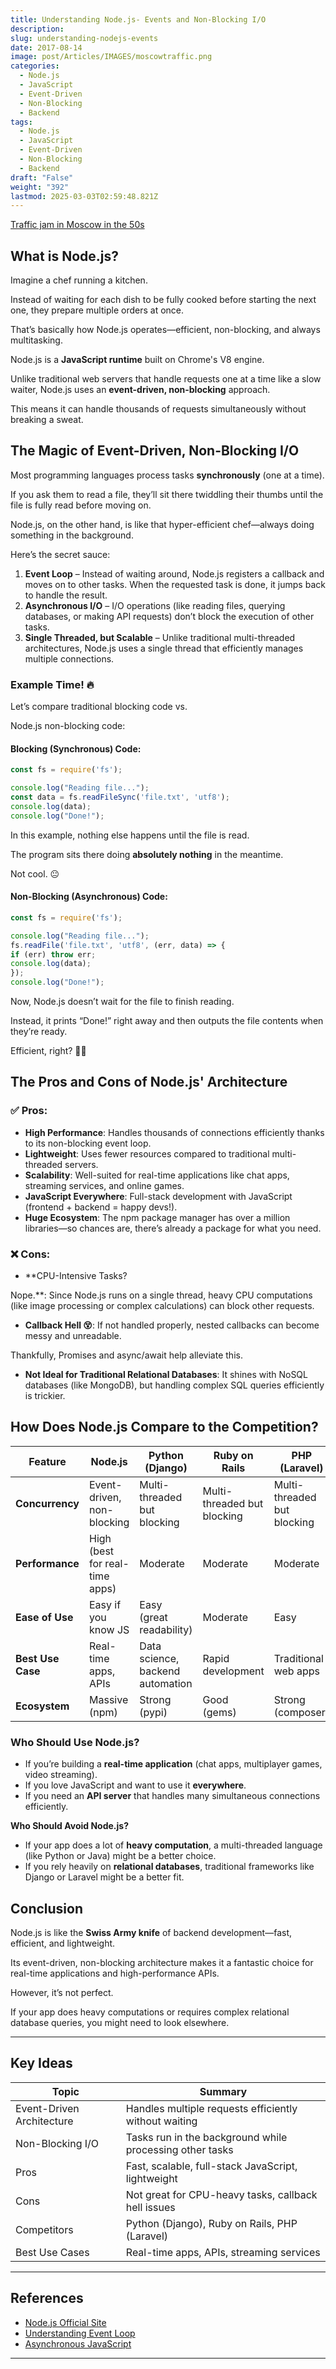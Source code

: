 ```yaml
---
title: Understanding Node.js- Events and Non-Blocking I/O
description: 
slug: understanding-nodejs-events
date: 2017-08-14
image: post/Articles/IMAGES/moscowtraffic.png
categories:
  - Node.js
  - JavaScript
  - Event-Driven
  - Non-Blocking
  - Backend
tags:
  - Node.js
  - JavaScript
  - Event-Driven
  - Non-Blocking
  - Backend
draft: "False"
weight: "392"
lastmod: 2025-03-03T02:59:48.821Z
---
```

[Traffic jam in Moscow in the 50s](https://www.reddit.com/r/ussr/comments/18ej1yu/yes_this_is_a_traffic_jam_in_moscow_in_the_50s/)

<!-- 
# Understanding Node.js: Excellent Event-Driven Architecture and Non-Blocking I/O
-->

## What is Node.js?

Imagine a chef running a kitchen.

Instead of waiting for each dish to be fully cooked before starting the next one, they prepare multiple orders at once.

That’s basically how Node.js operates—efficient, non-blocking, and always multitasking.

Node.js is a **JavaScript runtime** built on Chrome's V8 engine.

Unlike traditional web servers that handle requests one at a time like a slow waiter, Node.js uses an **event-driven, non-blocking** approach.

This means it can handle thousands of requests simultaneously without breaking a sweat.

## The Magic of Event-Driven, Non-Blocking I/O

Most programming languages process tasks **synchronously** (one at a time).

If you ask them to read a file, they’ll sit there twiddling their thumbs until the file is fully read before moving on.

Node.js, on the other hand, is like that hyper-efficient chef—always doing something in the background.

Here’s the secret sauce:

1. **Event Loop** – Instead of waiting around, Node.js registers a callback and moves on to other tasks. When the requested task is done, it jumps back to handle the result.
2. **Asynchronous I/O** – I/O operations (like reading files, querying databases, or making API requests) don’t block the execution of other tasks.
3. **Single Threaded, but Scalable** – Unlike traditional multi-threaded architectures, Node.js uses a single thread that efficiently manages multiple connections.

### Example Time! 🔥

Let’s compare traditional blocking code vs.

Node.js non-blocking code:

#### Blocking (Synchronous) Code:

```javascript
const fs = require('fs');

console.log("Reading file...");
const data = fs.readFileSync('file.txt', 'utf8');
console.log(data);
console.log("Done!");
```

In this example, nothing else happens until the file is read.

The program sits there doing **absolutely nothing** in the meantime.

Not cool. 😐

#### Non-Blocking (Asynchronous) Code:

```javascript
const fs = require('fs');

console.log("Reading file...");
fs.readFile('file.txt', 'utf8', (err, data) => {
if (err) throw err;
console.log(data);
});
console.log("Done!");
```

Now, Node.js doesn’t wait for the file to finish reading.

Instead, it prints “Done!” right away and then outputs the file contents when they’re ready.

Efficient, right? 🎩✨

## The Pros and Cons of Node.js' Architecture

### ✅ Pros:

* **High Performance**: Handles thousands of connections efficiently thanks to its non-blocking event loop.
* **Lightweight**: Uses fewer resources compared to traditional multi-threaded servers.
* **Scalability**: Well-suited for real-time applications like chat apps, streaming services, and online games.
* **JavaScript Everywhere**: Full-stack development with JavaScript (frontend + backend = happy devs!).
* **Huge Ecosystem**: The npm package manager has over a million libraries—so chances are, there’s already a package for what you need.

### ❌ Cons:

* \*\*CPU-Intensive Tasks?

Nope.\*\*: Since Node.js runs on a single thread, heavy CPU computations (like image processing or complex calculations) can block other requests.

* **Callback Hell 😵**: If not handled properly, nested callbacks can become messy and unreadable.

Thankfully, Promises and async/await help alleviate this.

* **Not Ideal for Traditional Relational Databases**: It shines with NoSQL databases (like MongoDB), but handling complex SQL queries efficiently is trickier.

## How Does Node.js Compare to the Competition?

| Feature           | Node.js                        | Python (Django)                  | Ruby on Rails               | PHP (Laravel)               |
| ----------------- | ------------------------------ | -------------------------------- | --------------------------- | --------------------------- |
| **Concurrency**   | Event-driven, non-blocking     | Multi-threaded but blocking      | Multi-threaded but blocking | Multi-threaded but blocking |
| **Performance**   | High (best for real-time apps) | Moderate                         | Moderate                    | Moderate                    |
| **Ease of Use**   | Easy if you know JS            | Easy (great readability)         | Moderate                    | Easy                        |
| **Best Use Case** | Real-time apps, APIs           | Data science, backend automation | Rapid development           | Traditional web apps        |
| **Ecosystem**     | Massive (npm)                  | Strong (pypi)                    | Good (gems)                 | Strong (composer)           |

### Who Should Use Node.js?

* If you’re building a **real-time application** (chat apps, multiplayer games, video streaming).
* If you love JavaScript and want to use it **everywhere**.
* If you need an **API server** that handles many simultaneous connections efficiently.

**Who Should Avoid Node.js?**

* If your app does a lot of **heavy computation**, a multi-threaded language (like Python or Java) might be a better choice.
* If you rely heavily on **relational databases**, traditional frameworks like Django or Laravel might be a better fit.

## Conclusion

Node.js is like the **Swiss Army knife** of backend development—fast, efficient, and lightweight.

Its event-driven, non-blocking architecture makes it a fantastic choice for real-time applications and high-performance APIs.

However, it’s not perfect.

If your app does heavy computations or requires complex relational database queries, you might need to look elsewhere.

***

## Key Ideas

| Topic                     | Summary                                                  |
| ------------------------- | -------------------------------------------------------- |
| Event-Driven Architecture | Handles multiple requests efficiently without waiting    |
| Non-Blocking I/O          | Tasks run in the background while processing other tasks |
| Pros                      | Fast, scalable, full-stack JavaScript, lightweight       |
| Cons                      | Not great for CPU-heavy tasks, callback hell issues      |
| Competitors               | Python (Django), Ruby on Rails, PHP (Laravel)            |
| Best Use Cases            | Real-time apps, APIs, streaming services                 |

***

## References

* [Node.js Official Site](https://nodejs.org/)
* [Understanding Event Loop](https://developer.mozilla.org/en-US/docs/Web/JavaScript/EventLoop)
* [Asynchronous JavaScript](https://developer.mozilla.org/en-US/docs/Learn/JavaScript/Asynchronous)

***
